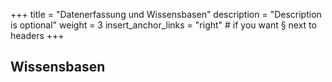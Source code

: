 +++
title = "Datenerfassung und Wissensbasen"
description = "Description is optional"
weight = 3
insert_anchor_links = "right" # if you want § next to headers
+++

## Wissensbasen